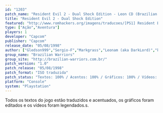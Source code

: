 ```yaml
---
id: "1203"
patch_name: "Resident Evil 2 - Dual Shock Edition - Leon CD (Brazilian Warriors)"
title: "Resident Evil 2 - Dual Shock Edition"
featured: "http://www.romhackers.org/imagens/traducoes/[PS1] Resident Evil 2 - Dual Shock Edition - Brazilian Warriors - 1.jpg"
type: ["Ação","Aventura"]
players: 1
developer: "Capcom"
publisher: "Capcom"
release_date: "05/08/1998"
author: ["Gledson999","Sergio-F","Markgrass","Leonam (aka DarkLord)","kalash49"]
group_name: "Brazilian Warriors"
group_site: "http://brazilian-warriors.com.br/"
patch_version: "1.0"
patch_release: "05/08/1998"
patch_format: "ISO traduzida"
patch_status: "Textos: 100% / Acentos: 100% / Gráficos: 100% / Vídeos: 100%"
platform: "Console"
system: "Playstation"
---
```


Todos os textos do jogo estão traduzidos e acentuados, os gráficos foram editados e os vídeos foram legendados.s.